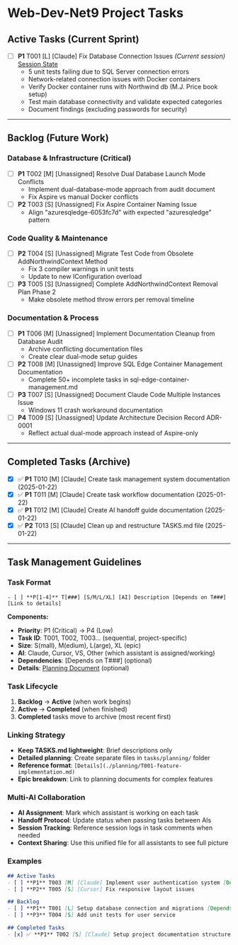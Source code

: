 # Web-Dev-Net9 Project Tasks

## Active Tasks (Current Sprint)

- [ ] **P1** T001 [L] [Claude] Fix Database Connection Issues *(Current session)* [Session State](./session-state-T001.md)
  - 5 unit tests failing due to SQL Server connection errors
  - Network-related connection issues with Docker containers
  - Verify Docker container runs with Northwind db (M.J. Price book setup)
  - Test main database connectivity and validate expected categories
  - Document findings (excluding passwords for security)

---

## Backlog (Future Work)

### Database & Infrastructure (Critical)
- [ ] **P1** T002 [M] [Unassigned] Resolve Dual Database Launch Mode Conflicts
  - Implement dual-database-mode approach from audit document
  - Fix Aspire vs manual Docker conflicts
- [ ] **P2** T003 [S] [Unassigned] Fix Aspire Container Naming Issue
  - Align "azuresqledge-6053fc7d" with expected "azuresqledge" pattern

### Code Quality & Maintenance
- [ ] **P2** T004 [S] [Unassigned] Migrate Test Code from Obsolete AddNorthwindContext Method
  - Fix 3 compiler warnings in unit tests
  - Update to new IConfiguration overload
- [ ] **P3** T005 [S] [Unassigned] Complete AddNorthwindContext Removal Plan Phase 2
  - Make obsolete method throw errors per removal timeline

### Documentation & Process  
- [ ] **P1** T006 [M] [Unassigned] Implement Documentation Cleanup from Database Audit
  - Archive conflicting documentation files  
  - Create clear dual-mode setup guides
- [ ] **P2** T008 [M] [Unassigned] Improve SQL Edge Container Management Documentation
  - Complete 50+ incomplete tasks in sql-edge-container-management.md
- [ ] **P3** T007 [S] [Unassigned] Document Claude Code Multiple Instances Issue
  - Windows 11 crash workaround documentation
- [ ] **P4** T009 [S] [Unassigned] Update Architecture Decision Record ADR-0001
  - Reflect actual dual-mode approach instead of Aspire-only

---

## Completed Tasks (Archive)

- [x] ✅ **P1** T010 [M] [Claude] Create task management system documentation (2025-01-22)
- [x] ✅ **P1** T011 [M] [Claude] Create task workflow documentation (2025-01-22)
- [x] ✅ **P1** T012 [M] [Claude] Create AI handoff guide documentation (2025-01-22)
- [x] ✅ **P2** T013 [S] [Claude] Clean up and restructure TASKS.md file (2025-01-22)

---

## Task Management Guidelines

### Task Format
```
- [ ] **P[1-4]** T[###] [S/M/L/XL] [AI] Description [Depends on T###] [Link to details]
```

**Components:**
- **Priority**: P1 (Critical) → P4 (Low)
- **Task ID**: T001, T002, T003... (sequential, project-specific)
- **Size**: S(mall), M(edium), L(arge), XL (epic)
- **AI**: Claude, Cursor, VS, Other (which assistant is assigned/working)
- **Dependencies**: [Depends on T###] (optional)
- **Details**: [Planning Document](./planning/task-details-T###.md) (optional)

### Task Lifecycle
1. **Backlog** → **Active** (when work begins)
2. **Active** → **Completed** (when finished)
3. **Completed** tasks move to archive (most recent first)

### Linking Strategy
- **Keep TASKS.md lightweight**: Brief descriptions only
- **Detailed planning**: Create separate files in `tasks/planning/` folder
- **Reference format**: `[Details](./planning/T001-feature-implementation.md)`
- **Epic breakdown**: Link to planning documents for complex features

### Multi-AI Collaboration
- **AI Assignment**: Mark which assistant is working on each task
- **Handoff Protocol**: Update status when passing tasks between AIs
- **Session Tracking**: Reference session logs in task comments when needed
- **Context Sharing**: Use this unified file for all assistants to see full picture

### Examples
```markdown
## Active Tasks
- [ ] **P1** T003 [M] [Claude] Implement user authentication system [Details](./planning/T003-auth-system.md)
- [ ] **P2** T005 [S] [Cursor] Fix responsive layout issues

## Backlog  
- [ ] **P1** T001 [L] Setup database connection and migrations [Depends on T003]
- [ ] **P3** T004 [S] Add unit tests for user service

## Completed Tasks
- [x] ✅ **P1** T002 [S] [Claude] Setup project documentation structure (2025-01-22)
```
